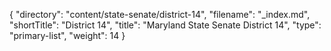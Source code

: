 {
  "directory": "content/state-senate/district-14",
  "filename": "_index.md",
  "shortTitle": "District 14",
  "title": "Maryland State Senate District 14",
  "type": "primary-list",
  "weight": 14
}

